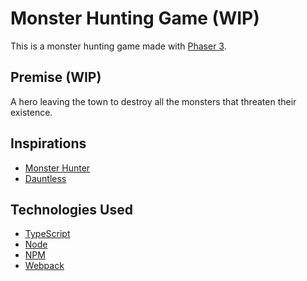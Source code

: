 # Monster Hunting Game (WIP)

This is a monster hunting game made with [Phaser 3](https://github.com/photonstorm/phaser).

## Premise (WIP)

A hero leaving the town to destroy all the monsters that threaten their existence.

## Inspirations

* [Monster Hunter](https://www.monsterhunter.com/)
* [Dauntless](https://playdauntless.com/)

## Technologies Used

* [TypeScript](https://www.typescriptlang.org/)
* [Node](https://nodejs.org/en)
* [NPM](https://www.npmjs.com)
* [Webpack](https://webpack.js.org/)